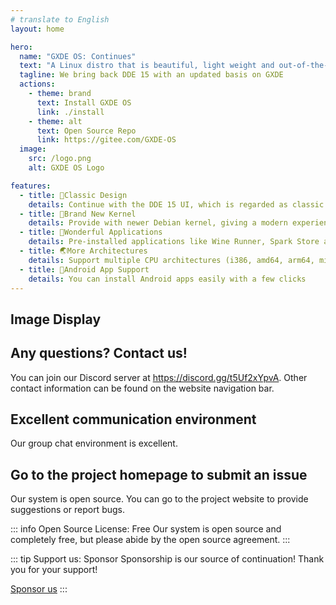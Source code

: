 ```yaml
---
# translate to English
layout: home

hero:
  name: "GXDE OS: Continues"
  text: "A Linux distro that is beautiful, light weight and out-of-the-box"
  tagline: We bring back DDE 15 with an updated basis on GXDE
  actions:
    - theme: brand
      text: Install GXDE OS
      link: ./install
    - theme: alt
      text: Open Source Repo
      link: https://gitee.com/GXDE-OS
  image:
    src: /logo.png
    alt: GXDE OS Logo

features:
  - title: 🌈Classic Design
    details: Continue with the DDE 15 UI, which is regarded as classic and worth remembering
  - title: 🏡Brand New Kernel
    details: Provide with newer Debian kernel, giving a modern experience with claasic design 
  - title: 📌Wonderful Applications
    details: Pre-installed applications like Wine Runner, Spark Store and so on makes the system out-of-the-box
  - title: 🌏More Architectures
    details: Support multiple CPU architectures (i386, amd64, arm64, mips64el, loong64, riscv64) to enable wider support
  - title: 🤖Android App Support
    details: You can install Android apps easily with a few clicks
---
```


## Image Display

<el-carousel type="card" height="24vw" indicator-position="none">
  <el-carousel-item v-for="item, k in previewSrcList" :key="item">
    <el-image preview-teleported :preview-src-list="previewSrcList" :src="item" :initial-index="k" />
  </el-carousel-item>
</el-carousel>

## Any questions? Contact us!

You can join our Discord server at https://discord.gg/t5Uf2xYpvA. Other contact information can be found on the website navigation bar.

## Excellent communication environment

Our group chat environment is excellent.

## Go to the project homepage to submit an issue

Our system is open source. You can go to the project website to provide suggestions or report bugs.

::: info Open Source License: Free
Our system is open source and completely free, but please abide by the open source agreement.
:::

::: tip Support us: Sponsor
Sponsorship is our source of continuation! Thank you for your support!

[Sponsor us](https://gitee.com/GXDE-OS#%E8%AF%B7%E4%BD%9C%E8%80%85%E5%96%9D%E6%9D%AF%E8%8C%B6)
:::

<script setup>
import { ElCarousel, ElCarouselItem, ElImage, ElImageViewer } from 'element-plus';
// import 'element-plus/es/components/carousel/style/css';
// import 'element-plus/es/components/carousel-item/style/css';
// import 'element-plus/es/components/image/style/css';
// import 'element-plus/es/components/image-viewer/style/css';

const previewSrcList = [
  '/1.jpg',
  '/2.jpg',
  '/3.jpg',
  '/4.jpg',
  '/5.jpg',
  '/6.jpg',
];
</script>
